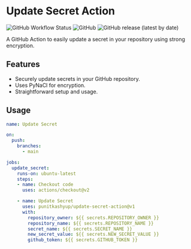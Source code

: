# Update Secret Action

![GitHub Workflow Status](https://img.shields.io/github/workflow/status/punitkashyup/update-secret-action/Release?label=Release&logo=github)
![GitHub](https://img.shields.io/github/license/punitkashyup/update-secret-action)
![GitHub release (latest by date)](https://img.shields.io/github/v/release/punitkashyup/update-secret-action?logo=github)

A GitHub Action to easily update a secret in your repository using strong encryption.

## Features

- Securely update secrets in your GitHub repository.
- Uses PyNaCl for encryption.
- Straightforward setup and usage.

## Usage

```yaml
name: Update Secret

on:
  push:
    branches:
      - main

jobs:
  update_secret:
    runs-on: ubuntu-latest
    steps:
    - name: Checkout code
      uses: actions/checkout@v2

    - name: Update Secret
      uses: punitkashyup/update-secret-action@v1
      with:
        repository_owner: ${{ secrets.REPOSITORY_OWNER }}
        repository_name: ${{ secrets.REPOSITORY_NAME }}
        secret_name: ${{ secrets.SECRET_NAME }}
        new_secret_value: ${{ secrets.NEW_SECRET_VALUE }}
        github_token: ${{ secrets.GITHUB_TOKEN }}
